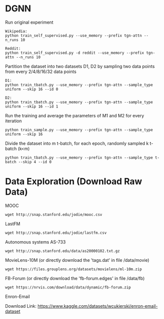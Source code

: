 # DGNN
Run original experiment

```
Wikipedia:
python train_self_supervised.py --use_memory --prefix tgn-attn --n_runs 10

Reddit:
python train_self_supervised.py -d reddit --use_memory --prefix tgn-attn --n_runs 10
```
Partition the dataset into two datasets D1, D2 by sampling two data points from every 2/4/8/16/32 data points

```
D1:
python train_tbatch.py --use_memory --prefix tgn-attn --sample_type uniform --skip 16 --id 0

D2:
python train_tbatch.py --use_memory --prefix tgn-attn --sample_type uniform --skip 16 --id 1
```

Run the training and average the parameters of M1 and M2 for every iteration

```
python train_sample.py --use_memory --prefix tgn-attn --sample_type uniform --skip 16
```

Divide the dataset into m t-batch, for each epoch, randomly sampled k t-batch (k<m)

```
python train_tbatch.py --use_memory --prefix tgn-attn --sample_type t-batch --skip 4 --id 0
```
# Data Exploration (Download Raw Data)
MOOC

```
wget http://snap.stanford.edu/jodie/mooc.csv
```
LastFM

```
wget http://snap.stanford.edu/jodie/lastfm.csv
```
Autonomous systems AS-733

```
wget http://snap.stanford.edu/data/as20000102.txt.gz
```

MovieLens-10M (or directly download the 'tags.dat' in file /data/movie)

```
wget https://files.grouplens.org/datasets/movielens/ml-10m.zip
```

FB-Forum (or directly download the 'fb-forum.edges' in file /data/fb)

```
wget https://nrvis.com/download/data/dynamic/fb-forum.zip
```

Enron-Email

Download Link: https://www.kaggle.com/datasets/wcukierski/enron-email-dataset
